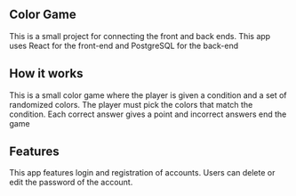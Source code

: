 ## Color Game

This is a small project for connecting the front and back ends.
This app uses React for the front-end and PostgreSQL for the back-end

## How it works

This is a small color game where the player is given a condition and a set of randomized colors.
The player must pick the colors that match the condition.
Each correct answer gives a point and incorrect answers end the game

## Features

This app features login and registration of accounts.
Users can delete or edit the password of the account.